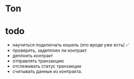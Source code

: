 # Ton

# todo
- научиться подключать кошель (это вроде уже есть) ✅
- проверять, задеплоен ли контракт
- деплоить контракт
- отправлять транзакцию
- отслеживать статус транзакции
- считывать данные из контракта. 

